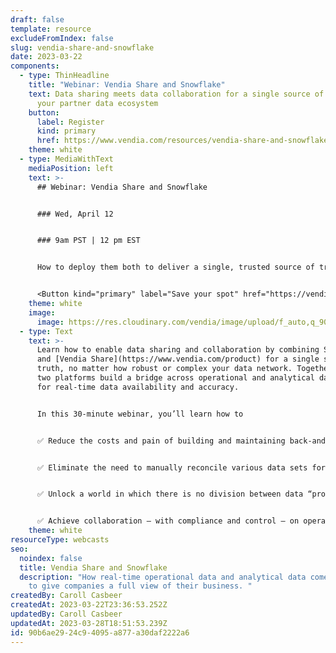 ```yaml
---
draft: false
template: resource
excludeFromIndex: false
slug: vendia-share-and-snowflake
date: 2023-03-22
components:
  - type: ThinHeadline
    title: "Webinar: Vendia Share and Snowflake"
    text: Data sharing meets data collaboration for a single source of truth across
      your partner data ecosystem
    button:
      label: Register
      kind: primary
      href: https://www.vendia.com/resources/vendia-share-and-snowflake
    theme: white
  - type: MediaWithText
    mediaPosition: left
    text: >-
      ## Webinar: Vendia Share and Snowflake


      ### Wed, April 12


      ### 9am PST | 12 pm EST


      How to deploy them both to deliver a single, trusted source of truth in your partner data ecosystem


      <Button kind="primary" label="Save your spot" href="https://vendia.wistia.com/live/events/8h6uz7vokv" />
    theme: white
    image:
      image: https://res.cloudinary.com/vendia/image/upload/f_auto,q_90/v1679527989/Website/Icons/Infographic%20icons/Francine_head_shot_1_rzczym.png
  - type: Text
    text: >-
      Learn how to enable data sharing and collaboration by combining Snowflake
      and [Vendia Share](https://www.vendia.com/product) for a single source of
      truth, no matter how robust or complex your data network. Together, the
      two platforms build a bridge across operational and analytical data worlds
      for real-time data availability and accuracy.


      In this 30-minute webinar, you’ll learn how to


      ✅ Reduce the costs and pain of building and maintaining back-and-forth data integrations


      ✅ Eliminate the need to manually reconcile various data sets for a single version of the truth and easy, secure, compliant collaboration across teams, systems, and companies


      ✅ Unlock a world in which there is no division between data “producers” and “consumers”


      ✅ Achieve collaboration — with compliance and control — on operational data across parties outside your company walls
    theme: white
resourceType: webcasts
seo:
  noindex: false
  title: Vendia Share and Snowflake
  description: "How real-time operational data and analytical data come together
    to give companies a full view of their business. "
createdBy: Caroll Casbeer
createdAt: 2023-03-22T23:36:53.252Z
updatedBy: Caroll Casbeer
updatedAt: 2023-03-28T18:51:53.239Z
id: 90b6ae29-24c9-4095-a877-a30daf2222a6
---
```

